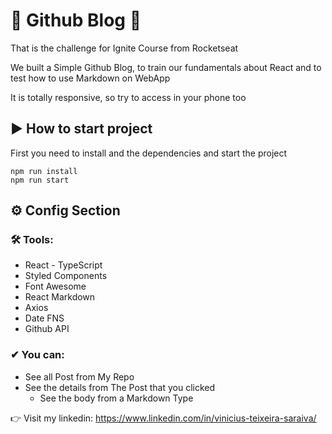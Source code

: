 # 🚀 Github Blog 🚀

That is the challenge for Ignite Course from Rocketseat

We built a Simple Github Blog, to train our fundamentals about React and to test how to use Markdown on WebApp

It is totally responsive, so try to access in your phone too


## ▶ How to start project

First you need to install and the dependencies and start the project
```shell
npm run install
npm run start
```

## ⚙ Config Section

 ### 🛠 Tools:
 - React - TypeScript
 - Styled Components
 - Font Awesome
 - React Markdown
 - Axios
 - Date FNS
 - Github API
 

 
### ✔ You can:
- See all Post from My Repo
- See the details from The Post that you clicked
  - See the body from a Markdown Type




👉 Visit my linkedin: https://www.linkedin.com/in/vinicius-teixeira-saraiva/

